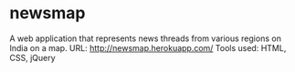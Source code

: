 # newsmap
 A web application that represents news threads from various regions on India on a map.
 URL: http://newsmap.herokuapp.com/
 Tools used: HTML, CSS, jQuery
